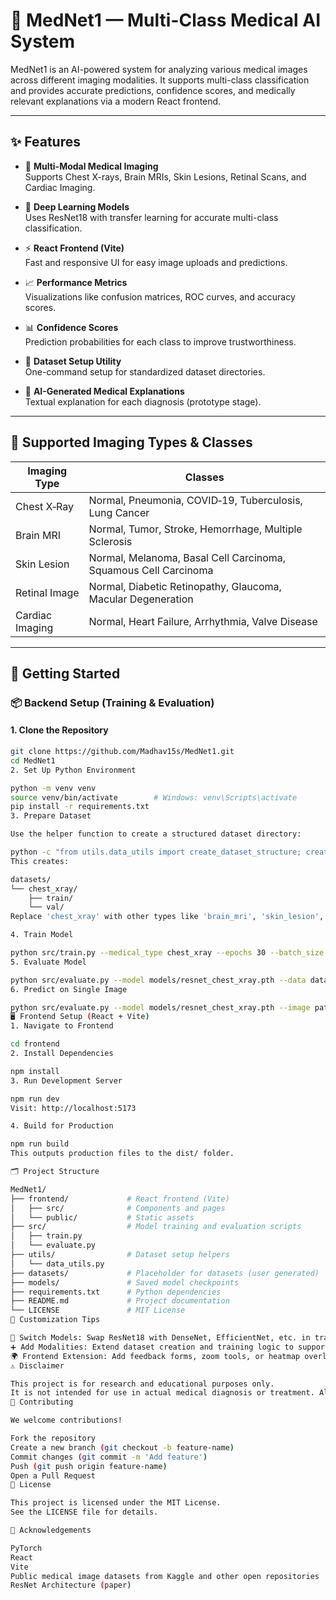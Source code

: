 # 🏥 MedNet1 — Multi-Class Medical AI System

MedNet1 is an AI-powered system for analyzing various medical images across different imaging modalities. It supports multi-class classification and provides accurate predictions, confidence scores, and medically relevant explanations via a modern React frontend.

---

## ✨ Features

- 🔬 **Multi-Modal Medical Imaging**  
  Supports Chest X-rays, Brain MRIs, Skin Lesions, Retinal Scans, and Cardiac Imaging.

- 🧠 **Deep Learning Models**  
  Uses ResNet18 with transfer learning for accurate multi-class classification.

- ⚡ **React Frontend (Vite)**  
  Fast and responsive UI for easy image uploads and predictions.

- 📈 **Performance Metrics**  
  Visualizations like confusion matrices, ROC curves, and accuracy scores.

- 📊 **Confidence Scores**  
  Prediction probabilities for each class to improve trustworthiness.

- 📁 **Dataset Setup Utility**  
  One-command setup for standardized dataset directories.

- 🧾 **AI-Generated Medical Explanations**  
  Textual explanation for each diagnosis (prototype stage).

---

## 🧠 Supported Imaging Types & Classes

| Imaging Type     | Classes                                                                                   |
|------------------|--------------------------------------------------------------------------------------------|
| Chest X‑Ray      | Normal, Pneumonia, COVID‑19, Tuberculosis, Lung Cancer                                    |
| Brain MRI        | Normal, Tumor, Stroke, Hemorrhage, Multiple Sclerosis                                     |
| Skin Lesion      | Normal, Melanoma, Basal Cell Carcinoma, Squamous Cell Carcinoma                           |
| Retinal Image    | Normal, Diabetic Retinopathy, Glaucoma, Macular Degeneration                              |
| Cardiac Imaging  | Normal, Heart Failure, Arrhythmia, Valve Disease                                          |

---

## 🚀 Getting Started

### 📦 Backend Setup (Training & Evaluation)

#### 1. Clone the Repository
```bash
git clone https://github.com/Madhav15s/MedNet1.git
cd MedNet1
2. Set Up Python Environment

python -m venv venv
source venv/bin/activate        # Windows: venv\Scripts\activate
pip install -r requirements.txt
3. Prepare Dataset

Use the helper function to create a structured dataset directory:

python -c "from utils.data_utils import create_dataset_structure; create_dataset_structure('chest_xray')"
This creates:

datasets/
└── chest_xray/
    ├── train/
    └── val/
Replace 'chest_xray' with other types like 'brain_mri', 'skin_lesion', 'retinal', 'cardiac'.

4. Train Model

python src/train.py --medical_type chest_xray --epochs 30 --batch_size 32 --lr 0.001
5. Evaluate Model

python src/evaluate.py --model models/resnet_chest_xray.pth --data datasets/chest_xray/test
6. Predict on Single Image

python src/evaluate.py --model models/resnet_chest_xray.pth --image path/to/image.jpg
🖥️ Frontend Setup (React + Vite)
1. Navigate to Frontend

cd frontend
2. Install Dependencies

npm install
3. Run Development Server

npm run dev
Visit: http://localhost:5173

4. Build for Production

npm run build
This outputs production files to the dist/ folder.

🗂 Project Structure

MedNet1/
├── frontend/             # React frontend (Vite)
│   ├── src/              # Components and pages
│   └── public/           # Static assets
├── src/                  # Model training and evaluation scripts
│   ├── train.py
│   └── evaluate.py
├── utils/                # Dataset setup helpers
│   └── data_utils.py
├── datasets/             # Placeholder for datasets (user generated)
├── models/               # Saved model checkpoints
├── requirements.txt      # Python dependencies
├── README.md             # Project documentation
└── LICENSE               # MIT License
🔧 Customization Tips

🔄 Switch Models: Swap ResNet18 with DenseNet, EfficientNet, etc. in train.py.
➕ Add Modalities: Extend dataset creation and training logic to support new image types.
🌍 Frontend Extension: Add feedback forms, zoom tools, or heatmap overlays to improve the React UI.
⚠️ Disclaimer

This project is for research and educational purposes only.
It is not intended for use in actual medical diagnosis or treatment. Always consult a licensed medical professional.
🤝 Contributing

We welcome contributions!

Fork the repository
Create a new branch (git checkout -b feature-name)
Commit changes (git commit -m 'Add feature')
Push (git push origin feature-name)
Open a Pull Request
📝 License

This project is licensed under the MIT License.
See the LICENSE file for details.

🙌 Acknowledgements

PyTorch
React
Vite
Public medical image datasets from Kaggle and other open repositories
ResNet Architecture (paper)